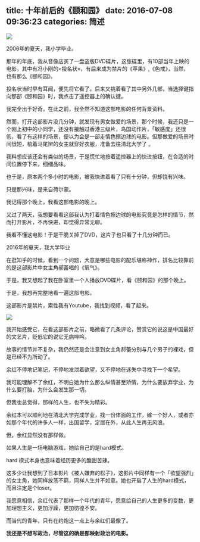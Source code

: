 title: 十年前后的《颐和园》
date: 2016-07-08 09:36:23
categories: 简述
  --- 


![](http://upload-images.jianshu.io/upload_images/48180-03707613f1d7d7f8.jpg?imageMogr2/auto-orient/strip%7CimageView2/2/w/1240)

2006年的夏天，我小学毕业。

那年的年底，我从音像店买了一盘盗版DVD碟片，这张碟里，有10部当年上映的电影，其中有冯小刚的<投名状»，有后来成为禁片的《苹果》,《色戒》，当然，也有那么《颐和园》。

投名状当时早有耳闻，便先将它看了。后来又挑着看了其中另外几部，当选择键指向那部《颐和园》时，我点击了遥控器上的确认键。

我完全出于好奇，在此之前，我全然不知道这部电影的任何背景资料。

然而，打开这部影片没几分钟，就发现有男女做爱的场景，那个时候，我还只是一个刚上初中的小同学，还没有接触过香港三级片，岛国动作片，「敏感度」还很低，看了有这样的场景，便以为会是一部走情色擦边球的电影。但那做爱的场景时间很短，梳着马尾辫的女主就穿好衣服，准备去往清北大学了 。

我料想应该还会有类似的场景，于是慌忙地按着遥控器上的快进按钮，在合适的时间位置停下来，细细品味。

也于是，原本两个多小时的电影，被我快进着看了只有十分钟，但却饶有兴味。

只是那兴味，是来自荷尔蒙。

我记得那个晚上，我看这部电影的晚上。

又过了两天，我想要看看这部我认为打着情色擦边球的电影究竟是怎样的情节，然而打开影片，不再快进，却觉得异常无聊。

我看不懂这电影！于是干脆关掉了DVD，这片子也只看了十几分钟而已。

2016年的夏天，我大学毕业

在逛知乎的时候，看到一个问题，大意是哪些电影的配乐堪称神作，排名比较靠前的是这部影片中女主角郝蕾唱的《氧气》。

于是，我又想起了我在卧室里一个人播放DVD碟片，看《颐和园》的那个晚上。

于是，我想再完整地看一遍这部电影。

这部影片是禁片，索性我有Youtube，我找到视频，看了起来。

![](http://upload-images.jianshu.io/upload_images/48180-ee8e3f819ddc2466.png?imageMogr2/auto-orient/strip%7CimageView2/2/w/1240)

我开始感受它，在看这部影片之前，略微看了几条评论，赞赏它的说这是中国最好的文艺片，贬低它的说它无病呻吟。

故事的情节并不复杂，我仍然还是会注意到女主角郝蕾分别与几个男子的裸戏，但是已经不为所动了。

余红不停地记笔记，不停地发泄着欲望，又不停地在迷失中寻找下一个希望。

我可能理解不了余红，不明白她为什么那么纵情甚至矫情，为什么要放弃学业，为什么要打胎，为什么会发生那一切。

但我也总觉得，那样的人生，也不失为精彩。

余红本可以顺利地在清北大学完成学业，找一份体面的工作，嫁一个好人，或者亦如那个年代的许多人一样，出国留学，定居在外，从此人生再无风浪。

但，余红显然没有那样做。

如果人生是一场电脑游戏，她给自己的是hard模式。

hard 模式本身也意味着经历更多的酸甜苦辣。

这多少让我想到了日本影片《被人嫌弃的松子》，这影片中同样有一个「欲望强烈」的女主角，她同样放荡不羁，同样人生并不如意。她也开启了人生的hard模式，而且注定是个loser。

我愿意相信，余红代表了那样一个年代的青年，愿意给自己的人生更多的变数，更加理想主义，更加浮躁，更加彷徨不安。

而当代的青年，只有在约炮这一点上与余红们最像了。

**我还是不想写政治，尽管这的确是部映射政治的电影。**